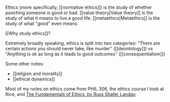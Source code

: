 Ethics (more specifically, [[normative ethics]]) is the study of whether punching someone is good or bad. [[value theory|Value theory]] is the study of what it means to live a good life. [[metaethics|Metaethics]] is the study of what "good" even means.

[[Why study ethics]]?

Extremely broadly speaking, ethics is split into two categories: "There are certain actions you should never take, like murder" ([[deontology]]) vs "Anything is ok as long as it leads to good outcomes" ([[consequentialism]])

Some other notes:

 - [[religion and morality]]
 - [[ethical dynamics]]

Most of my notes on ethics come from PHIL 306, the ethics course I took at Rice, and [The Fundamentals of Ethics, by Russ Shafer Landau](https://www.amazon.com/Fundamentals-Ethics-Russ-Shafer-Landau/dp/0199997233)
